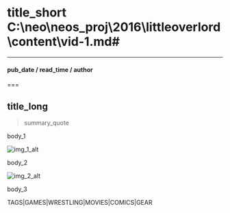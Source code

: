 # title_short C:\neo\neos_proj\2016\littleoverlord\content\vid-1.md#
----
####  pub_date / read_time / author
===
## title_long

> summary_quote

body_1

![img_1_alt](img_1_src "img_1_title")

body_2

![img_2_alt](img_2_src "img_2_title")

body_3

TAGS|GAMES|WRESTLING|MOVIES|COMICS|GEAR